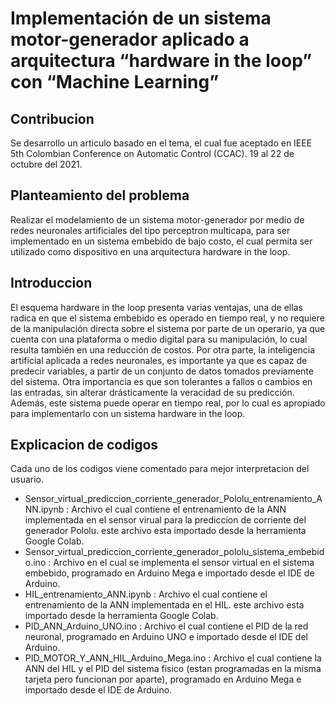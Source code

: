 # Implementación de un sistema motor-generador aplicado a arquitectura “hardware in the loop” con “Machine Learning”

## Contribucion
Se desarrollo un articulo basado en el tema, el cual fue aceptado en IEEE 5th Colombian Conference on Automatic Control (CCAC). 19 al 22 de octubre del 2021. 

## Planteamiento del problema
Realizar el modelamiento de un sistema motor-generador por medio de redes neuronales artificiales del tipo perceptron multicapa, para ser implementado en un sistema embebido de bajo costo, el cual permita ser utilizado como dispositivo en una arquitectura hardware in the loop.

## Introduccion
El esquema hardware in the loop presenta varias ventajas, una de ellas radica en que el sistema embebido es operado en tiempo real, y no requiere de la manipulación directa sobre el sistema por parte de un operario, ya que cuenta con una plataforma o medio digital para su manipulación, lo cual resulta también en una reducción de costos. 
Por otra parte, la inteligencia artificial aplicada a redes neuronales, es importante ya que es capaz de predecir variables, a partir de un conjunto de datos tomados previamente del sistema. Otra importancia es que son tolerantes a fallos o cambios en las entradas, sin alterar drásticamente la veracidad de su predicción. Además, este sistema puede operar en tiempo real, por lo cual es apropiado para implementarlo con un sistema hardware in the loop.

## Explicacion de codigos

Cada uno de los codigos viene comentado para mejor interpretacion del usuario.

* Sensor_virtual_prediccion_corriente_generador_Pololu_entrenamiento_ANN.ipynb : Archivo el cual contiene el entrenamiento de la ANN implementada en el sensor virual para la prediccion de corriente del generador Pololu. este archivo esta importado desde la herramienta Google Colab.
* Sensor_virtual_prediccion_corriente_generador_pololu_sistema_embebido.ino : Archivo en el cual se implementa el sensor virtual en el sistema embebido, programado en Arduino Mega e importado desde el IDE de Arduino. 
* HIL_entrenamiento_ANN.ipynb : Archivo el cual contiene el entrenamiento de la ANN implementada en el HIL. este archivo esta importado desde la herramienta Google Colab.
* PID_ANN_Arduino_UNO.ino : Archivo el cual contiene el PID de la red neuronal, programado en Arduino UNO e importado desde el IDE del Arduino.
* PID_MOTOR_Y_ANN_HIL_Arduino_Mega.ino : Archivo el cual contiene la ANN del HIL y el PID del sistema fisico (estan programadas en la misma tarjeta pero funcionan por aparte), programado en Arduino Mega e importado desde el IDE de Arduino.

